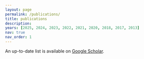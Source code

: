 ```yaml
---
layout: page
permalink: /publications/
title: publications
description: 
years: [2025, 2024, 2023, 2022, 2021, 2020, 2018, 2017, 2013]
nav: true
nav_order: 1
---
```



An up-to-date list is available on <a href="https://scholar.google.com/citations?hl=en&user=NZqs0toAAAAJ&view_op=list_works&sortby=pubdate">Google Scholar</a>.

